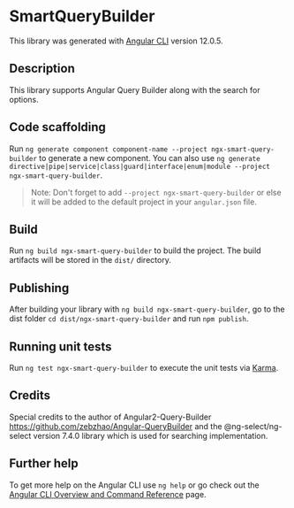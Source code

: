 # SmartQueryBuilder

This library was generated with [Angular CLI](https://github.com/angular/angular-cli) version 12.0.5.

## Description

This library supports Angular Query Builder along with the search for options.

## Code scaffolding

Run `ng generate component component-name --project ngx-smart-query-builder` to generate a new component. You can also use `ng generate directive|pipe|service|class|guard|interface|enum|module --project ngx-smart-query-builder`.
> Note: Don't forget to add `--project ngx-smart-query-builder` or else it will be added to the default project in your `angular.json` file. 

## Build

Run `ng build ngx-smart-query-builder` to build the project. The build artifacts will be stored in the `dist/` directory.

## Publishing

After building your library with `ng build ngx-smart-query-builder`, go to the dist folder `cd dist/ngx-smart-query-builder` and run `npm publish`.

## Running unit tests

Run `ng test ngx-smart-query-builder` to execute the unit tests via [Karma](https://karma-runner.github.io).

## Credits

Special credits to the author of Angular2-Query-Builder https://github.com/zebzhao/Angular-QueryBuilder and the @ng-select/ng-select version 7.4.0 library which is used for searching implementation.


## Further help

To get more help on the Angular CLI use `ng help` or go check out the [Angular CLI Overview and Command Reference](https://angular.io/cli) page.
